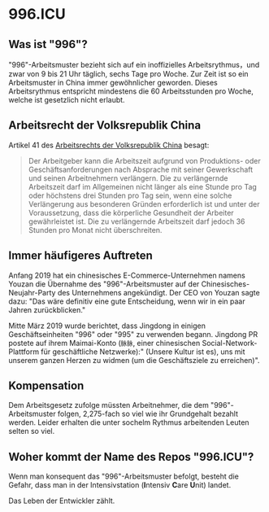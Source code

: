 996.ICU
===

## Was ist "996"?
"996"-Arbeitsmuster bezieht sich auf ein inoffizielles Arbeitsrythmus，und zwar von 9 bis 21 Uhr täglich, sechs Tage pro Woche. Zur Zeit ist so ein Arbeitsmuster in China immer gewöhnlicher geworden. Dieses Arbeitsrythmus entspricht mindestens die 60 Arbeitsstunden pro Woche, welche ist gesetzlich nicht erlaubt. 


## Arbeitsrecht der Volksrepublik China
Artikel 41 des [Arbeitsrechts der Volksrepublik China](http://www.china.org.cn/living_in_china/abc/2009-07/15/content_18140508.htm)  besagt:

> Der Arbeitgeber kann die Arbeitszeit aufgrund von Produktions- oder Geschäftsanforderungen nach Absprache mit seiner Gewerkschaft und seinen Arbeitnehmern verlängern. Die zu verlängernde Arbeitszeit darf im Allgemeinen nicht länger als eine Stunde pro Tag oder höchstens drei Stunden pro Tag sein, wenn eine solche Verlängerung aus besonderen Gründen erforderlich ist und unter der Voraussetzung, dass die körperliche Gesundheit der Arbeiter gewährleistet ist. Die zu verlängernde Arbeitszeit darf jedoch 36 Stunden pro Monat nicht überschreiten.

## Immer häufigeres Auftreten

Anfang 2019 hat ein chinesisches E-Commerce-Unternehmen namens Youzan die Übernahme des "996"-Arbeitsmuster auf der Chinesisches-Neujahr-Party des Unternehmens angekündigt. Der CEO von Youzan sagte dazu: "Das wäre definitiv eine gute Entscheidung, wenn wir in ein paar Jahren zurückblicken."

Mitte März 2019 wurde berichtet, dass Jingdong in einigen Geschäftseinheiten "996" oder "995" zu verwenden begann. Jingdong PR postete auf ihrem Maimai-Konto (`脉脉`, einer chinesischen Social-Network-Plattform für geschäftliche Netzwerke):" (Unsere Kultur ist es), uns mit unserem ganzen Herzen zu widmen (um die Geschäftsziele zu erreichen)".

## Kompensation

Dem Arbeitsgesetz zufolge müssten Arbeitnehmer, die dem "996"-Arbeitsmuster folgen, 2,275-fach so viel wie ihr Grundgehalt bezahlt werden. Leider erhalten die unter sochelm Rythmus arbeitenden Leuten selten so viel.

## Woher kommt der Name des Repos "996.ICU"?

Wenn man konsequent das "996"-Arbeitsmuster befolgt, besteht die Gefahr, dass man in der Intensivstation (**I**ntensiv **C**are **U**nit) landet.

Das Leben der Entwickler zählt.

